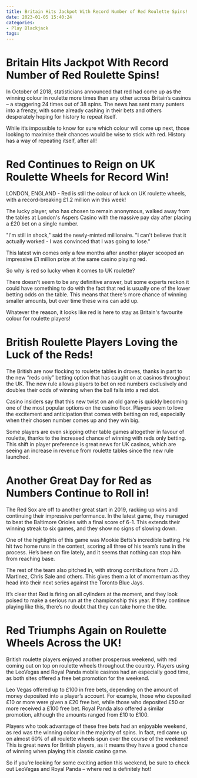 ```yaml
---
title: Britain Hits Jackpot With Record Number of Red Roulette Spins!
date: 2023-01-05 15:40:24
categories:
- Play Blackjack
tags:
---
```



#  Britain Hits Jackpot With Record Number of Red Roulette Spins!

In October of 2018, statisticians announced that red had come up as the winning colour in roulette more times than any other across Britain’s casinos – a staggering 24 times out of 38 spins. The news has sent many punters into a frenzy, with some already cashing in their bets and others desperately hoping for history to repeat itself.

While it’s impossible to know for sure which colour will come up next, those looking to maximise their chances would be wise to stick with red. History has a way of repeating itself, after all!

#  Red Continues to Reign on UK Roulette Wheels for Record Win!

LONDON, ENGLAND - Red is still the colour of luck on UK roulette wheels, with a record-breaking £1.2 million win this week!

The lucky player, who has chosen to remain anonymous, walked away from the tables at London's Aspers Casino with the massive pay day after placing a £20 bet on a single number.

"I'm still in shock," said the newly-minted millionaire. "I can't believe that it actually worked - I was convinced that I was going to lose."

This latest win comes only a few months after another player scooped an impressive £1 million prize at the same casino playing red.

So why is red so lucky when it comes to UK roulette?

There doesn't seem to be any definitive answer, but some experts reckon it could have something to do with the fact that red is usually one of the lower betting odds on the table. This means that there's more chance of winning smaller amounts, but over time these wins can add up.

Whatever the reason, it looks like red is here to stay as Britain's favourite colour for roulette players!

#  British Roulette Players Loving the Luck of the Reds!

The British are now flocking to roulette tables in droves, thanks in part to the new “reds only” betting option that has caught on at casinos throughout the UK. The new rule allows players to bet on red numbers exclusively and doubles their odds of winning when the ball falls into a red slot.

Casino insiders say that this new twist on an old game is quickly becoming one of the most popular options on the casino floor. Players seem to love the excitement and anticipation that comes with betting on red, especially when their chosen number comes up and they win big.

Some players are even skipping other table games altogether in favour of roulette, thanks to the increased chance of winning with reds only betting. This shift in player preference is great news for UK casinos, which are seeing an increase in revenue from roulette tables since the new rule launched.

#  Another Great Day for Red as Numbers Continue to Roll in!

The Red Sox are off to another great start in 2019, racking up wins and continuing their impressive performance. In the latest game, they managed to beat the Baltimore Orioles with a final score of 6-1. This extends their winning streak to six games, and they show no signs of slowing down.

One of the highlights of this game was Mookie Betts’s incredible batting. He hit two home runs in the contest, scoring all three of his team’s runs in the process. He’s been on fire lately, and it seems that nothing can stop him from reaching base.

The rest of the team also pitched in, with strong contributions from J.D. Martinez, Chris Sale and others. This gives them a lot of momentum as they head into their next series against the Toronto Blue Jays.

It’s clear that Red is firing on all cylinders at the moment, and they look poised to make a serious run at the championship this year. If they continue playing like this, there’s no doubt that they can take home the title.

#  Red Triumphs Again on Roulette Wheels Across the UK!

British roulette players enjoyed another prosperous weekend, with red coming out on top on roulette wheels throughout the country. Players using the LeoVegas and Royal Panda mobile casinos had an especially good time, as both sites offered a free bet promotion for the weekend.

Leo Vegas offered up to £100 in free bets, depending on the amount of money deposited into a player’s account. For example, those who deposited £10 or more were given a £20 free bet, while those who deposited £50 or more received a £100 free bet. Royal Panda also offered a similar promotion, although the amounts ranged from £10 to £100.

Players who took advantage of these free bets had an enjoyable weekend, as red was the winning colour in the majority of spins. In fact, red came up on almost 60% of all roulette wheels spun over the course of the weekend! This is great news for British players, as it means they have a good chance of winning when playing this classic casino game.

So if you’re looking for some exciting action this weekend, be sure to check out LeoVegas and Royal Panda – where red is definitely hot!